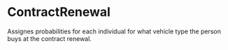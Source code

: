 # ContractRenewal
Assignes probabilities for each individual for what vehicle type the person buys at the contract renewal. 

